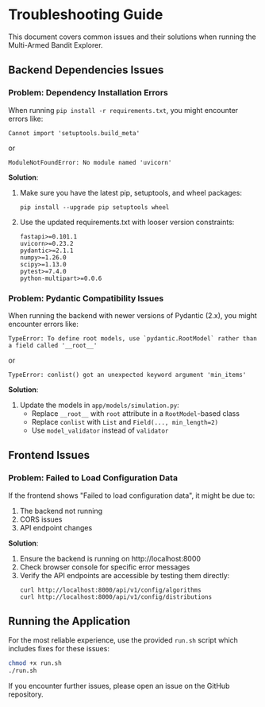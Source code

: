 # Troubleshooting Guide

This document covers common issues and their solutions when running the Multi-Armed Bandit Explorer.

## Backend Dependencies Issues

### Problem: Dependency Installation Errors

When running `pip install -r requirements.txt`, you might encounter errors like:

```
Cannot import 'setuptools.build_meta'
```

or 

```
ModuleNotFoundError: No module named 'uvicorn'
```

**Solution**: 
1. Make sure you have the latest pip, setuptools, and wheel packages:
   ```
   pip install --upgrade pip setuptools wheel
   ```

2. Use the updated requirements.txt with looser version constraints:
   ```
   fastapi>=0.101.1
   uvicorn>=0.23.2
   pydantic>=2.1.1
   numpy>=1.26.0
   scipy>=1.13.0
   pytest>=7.4.0
   python-multipart>=0.0.6
   ```

### Problem: Pydantic Compatibility Issues

When running the backend with newer versions of Pydantic (2.x), you might encounter errors like:

```
TypeError: To define root models, use `pydantic.RootModel` rather than a field called '__root__'
```

or

```
TypeError: conlist() got an unexpected keyword argument 'min_items'
```

**Solution**:
1. Update the models in `app/models/simulation.py`:
   - Replace `__root__` with `root` attribute in a `RootModel`-based class
   - Replace `conlist` with `List` and `Field(..., min_length=2)`
   - Use `model_validator` instead of `validator`

## Frontend Issues

### Problem: Failed to Load Configuration Data

If the frontend shows "Failed to load configuration data", it might be due to:

1. The backend not running
2. CORS issues
3. API endpoint changes

**Solution**:
1. Ensure the backend is running on http://localhost:8000
2. Check browser console for specific error messages
3. Verify the API endpoints are accessible by testing them directly:
   ```
   curl http://localhost:8000/api/v1/config/algorithms
   curl http://localhost:8000/api/v1/config/distributions
   ```

## Running the Application

For the most reliable experience, use the provided `run.sh` script which includes fixes for these issues:

```bash
chmod +x run.sh
./run.sh
```

If you encounter further issues, please open an issue on the GitHub repository. 